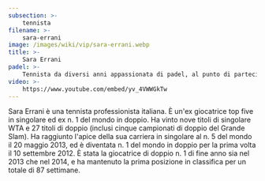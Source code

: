 ```yaml
---
subsection: >-
    tennista
filename: >-
    sara-errani
image: /images/wiki/vip/sara-errani.webp
title: >-
    Sara Errani
padel: >-
    Tennista da diversi anni appassionata di padel, al punto di partecipare ad una tappa del WPT nel lontano dicembre 2015. Questo testimonia che la sua passione per il padel è andata ben oltre le semplici partitelle con amici, fino a decidere di scendere in campo, nuovamente, a livello agonistico.
video: >-
    https://www.youtube.com/embed/yv_4VWWGkTw
---
```

Sara Errani è una tennista professionista italiana. È un'ex giocatrice top five in singolare ed ex n. 1 del mondo in doppio. Ha vinto nove titoli di singolare WTA e 27 titoli di doppio (inclusi cinque campionati di doppio del Grande Slam). Ha raggiunto l'apice della sua carriera in singolare al n. 5 del mondo il 20 maggio 2013, ed è diventata n. 1 del mondo in doppio per la prima volta il 10 settembre 2012. È stata la giocatrice di doppio n. 1 di fine anno sia nel 2013 che nel 2014, e ha mantenuto la prima posizione in classifica per un totale di 87 settimane.